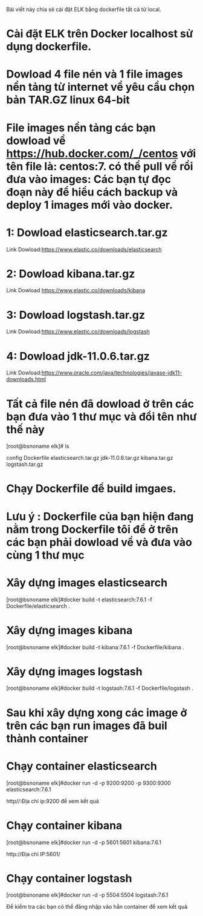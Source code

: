 Bài viết này chia sẻ cài đặt ELK bằng dockerfile tất cả từ local.
# Cài đặt ELK trên Docker localhost sử dụng dockerfile.

# Dowload 4 file nén và 1 file images nền tảng từ internet về yêu cầu chọn bản TAR.GZ linux 64-bit
# File images nền tảng các bạn dowload về https://hub.docker.com/_/centos với tên file là: centos:7. có thể pull về rồi đưa vào images: Các bạn tự đọc đoạn này để hiểu cách backup và deploy 1 images mới vào docker.
  
  
  # 1: Dowload elasticsearch.tar.gz
  Link Dowload:https://www.elastic.co/downloads/elasticsearch
  # 2: Dowload kibana.tar.gz
  Link Dowload https://www.elastic.co/downloads/kibana
  # 3: Dowload logstash.tar.gz
  Link Dowload:https://www.elastic.co/downloads/logstash
  # 4: Dowload jdk-11.0.6.tar.gz
  Link Dowload:https://www.oracle.com/java/technologies/javase-jdk11-downloads.html

# Tất cả file nén đã dowload ở trên các bạn đưa vào 1 thư mục và đổi tên như thế này
[root@bsnoname elk]# ls

config Dockerfile  elasticsearch.tar.gz  jdk-11.0.6.tar.gz  kibana.tar.gz  logstash.tar.gz

# Chạy Dockerfile để build imgaes.
# Lưu ý : Dockerfile của bạn hiện đang nằm trong Dockerfile tôi để ở trên các bạn phải dowload về và đưa vào cùng 1 thư mục
  
  
  # Xây dựng images elasticsearch
[root@bsnoname elk]#docker build -t elasticsearch:7.6.1 -f Dockerfile/elasticsearch .
  # Xây dựng images kibana
[root@bsnoname elk]#docker build -t kibana:7.6.1 -f Dockerfile/kibana .
  # Xây dựng images logstash
[root@bsnoname elk]#docker build -t logstash:7.6.1 -f Dockerfile/logstash .


# Sau khi xây dựng xong các image ở trên các bạn run images đã buil thành container

  # Chạy container elasticsearch
[root@bsnoname elk]#docker run -d -p 9200:9200 -p 9300:9300 elasticsearch:7.6.1

http//:Địa chỉ ip:9200 để xem kết quả

  # Chạy container kibana
[root@bsnoname elk]#docker run -d -p 5601:5601 kibana:7.6.1

http://Địa chỉ IP:5601/

  # Chạy container logstash
[root@bsnoname elk]#docker run -d -p 5504:5504 logstash:7.6.1

Để kiểm tra các bạn có thể đăng nhập vào hẳn container để xem kết quả
